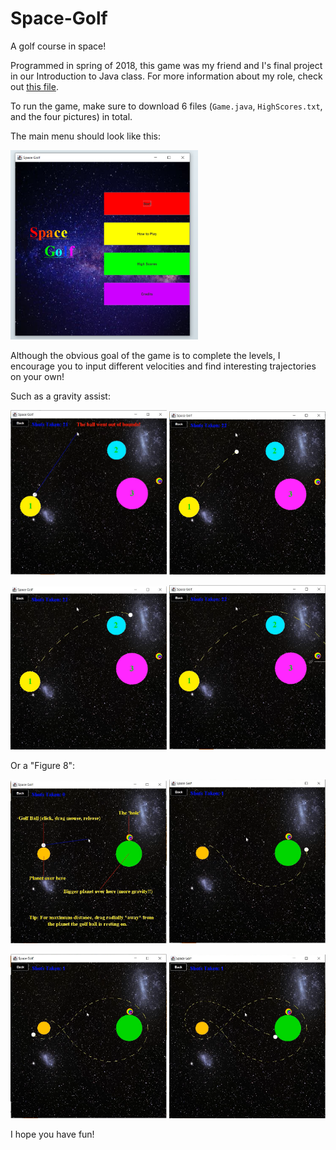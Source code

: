 # Space-Golf
A golf course in space!

Programmed in spring of 2018, this game was my friend and I's final project in our Introduction to Java class. For more information about my role, check out [this file](https://github.com/andy1503hsu/Space-Golf/blob/main/About%20the%20Project%20and%20My%20Role.md).

To run the game, make sure to download 6 files (`Game.java`, `HighScores.txt`, and the four pictures) in total.

The main menu should look like this:

<img src="https://github.com/andy1503hsu/Space-Golf/blob/main/Pictures/Main%20Menu.png" width="300" />

Although the obvious goal of the game is to complete the levels, I encourage you to input different velocities and find interesting trajectories on your own! 

Such as a gravity assist:

<img src="https://github.com/andy1503hsu/Space-Golf/blob/main/Pictures/Sample%20Trajectories/Gravity%20Assist/1.png" width="250" /> <img src="https://github.com/andy1503hsu/Space-Golf/blob/main/Pictures/Sample%20Trajectories/Gravity%20Assist/2.png" width="250" />

<img src="https://github.com/andy1503hsu/Space-Golf/blob/main/Pictures/Sample%20Trajectories/Gravity%20Assist/3.png" width="250" /> <img src="https://github.com/andy1503hsu/Space-Golf/blob/main/Pictures/Sample%20Trajectories/Gravity%20Assist/4.png" width="250" />

Or a "Figure 8":

<img src="https://github.com/andy1503hsu/Space-Golf/blob/main/Pictures/Sample%20Trajectories/Figure%208/1.png" width="250" /> <img src="https://github.com/andy1503hsu/Space-Golf/blob/main/Pictures/Sample%20Trajectories/Figure%208/2.png" width="250" />

<img src="https://github.com/andy1503hsu/Space-Golf/blob/main/Pictures/Sample%20Trajectories/Figure%208/3.png" width="250" /> <img src="https://github.com/andy1503hsu/Space-Golf/blob/main/Pictures/Sample%20Trajectories/Figure%208/4.png" width="250" />

I hope you have fun!

